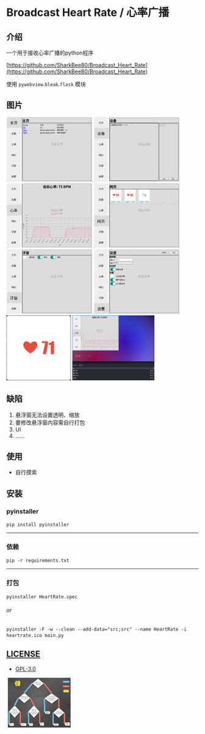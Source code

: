 # Broadcast Heart Rate / 心率广播

## 介绍
一个用于接收心率广播的python程序

[https://github.com/SharkBee80/Broadcast_Heart_Rate](https://github.com/SharkBee80/Broadcast_Heart_Rate)

使用 `pywebview`.`bleak`.`flask` 模块

## 图片
<div>
    <img alt="img.png" height="170" src="files/0.png"/>
    <img alt="img.png" height="170" src="files/1.png"/>
    <img alt="img.png" height="170" src="files/2.png"/>
    <img alt="img.png" height="170" src="files/3.png"/>
    <img alt="img.png" height="170" src="files/4.png"/>
    <img alt="img.png" height="170" src="files/5.png"/>
    <img alt="img.png" height="170" src="files/3-1.png">
    <img alt="img.png" height="170" src="files/obs.png">
</div>

## 缺陷
1. 悬浮窗无法设置透明、缩放
2. 要修改悬浮窗内容需自行打包
3. UI
4. ……

## 使用
* 自行摸索

## 安装
### pyinstaller
```shell
pip install pyinstaller
```
---
### 依赖
```shell 
pip -r requirements.txt
```
---
### 打包
```shell
pyinstaller HeartRate.spec
```
###### or
```shell
pyinstaller -F -w --clean --add-data="src;src" --name HeartRate -i heartrate.ico main.py
```

## [LICENSE](LICENSE)
* [GPL-3.0](https://opensource.org/license/gpl-3-0)
<div>
    <img width="170" src="files/licenses.png">
</div>
